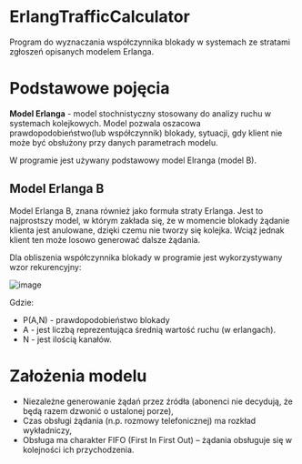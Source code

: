 # ErlangTrafficCalculator
Program do wyznaczania współczynnika blokady w systemach ze stratami zgłoszeń opisanych modelem Erlanga.

# Podstawowe pojęcia
**Model Erlanga** - model stochnistyczny stosowany do analizy ruchu w systemach kolejkowych.
Model pozwala oszacowa prawdopodobieństwo(lub współczynnik) blokady, sytuacji, gdy klient nie może być obsłużony przy danych parametrach modelu.

W programie jest używany podstawowy model Elranga (model B).

## Model Erlanga B
Model Erlanga B, znana również jako formuła straty Erlanga. Jest to najprostszy model, w którym zakłada się, że w momencie blokady żądanie klienta jest anulowane, dzięki czemu nie tworzy się kolejka. Wciąż jednak klient ten może losowo generować dalsze żądania.

Dla obliszenia współczynnika blokady w programie jest wykorzystywany wzor rekurencyjny:

![image](https://user-images.githubusercontent.com/60144533/140705531-91d88d03-b915-4c38-9ce1-535beee2f500.png)

Gdzie:
* P(A,N) - prawdopodobieństwo blokady
* A - jest liczbą reprezentująca średnią wartość ruchu (w erlangach). 
* N - jest ilością kanałów.

# Założenia modelu
* Niezależne generowanie żądań przez źródła (abonenci nie decydują, że będą razem dzwonić o ustalonej porze),
* Czas obsługi żądania (n.p. rozmowy telefonicznej) ma rozkład wykładniczy,
* Obsługa ma charakter FIFO (First In First Out) – żądania obsługuje się w kolejności ich przychodzenia.
